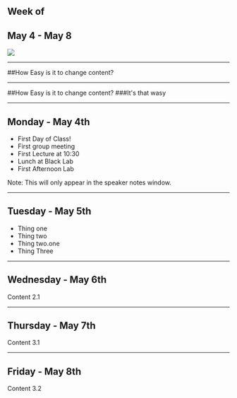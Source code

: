  ## Week of
 ## May 4 - May 8
![](https://s3.amazonaws.com/uploads.hipchat.com/31349/1177900/RwDOG20P5wDWriJ/TIY-standard-logo.png)

----

##How Easy is it to change content?


---


##How Easy is it to change content?
###It's that wasy

----

## Monday - May 4th

- First Day of Class!
- First group meeting
- First Lecture at 10:30
- Lunch at Black Lab
- First Afternoon Lab

Note: This will only appear in the speaker notes window.

----

## Tuesday - May 5th

- Thing one <!-- .element: class="fragment" data-fragment-index="1" -->
- Thing two <!-- .element: class="fragment" data-fragment-index="2" -->
 - Thing two.one <!-- .element: class="fragment" data-fragment-index="3" -->
- Thing Three <!-- .element: class="fragment" data-fragment-index="4" -->

----

## Wednesday - May 6th

Content 2.1

----

## Thursday - May 7th

Content 3.1

----

## Friday - May 8th

Content 3.2
